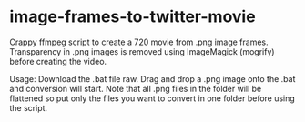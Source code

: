 # image-frames-to-twitter-movie
Crappy ffmpeg script to create a 720 movie from .png image frames. Transparency in .png images is removed using ImageMagick (mogrify) before creating the video.

Usage: Download the .bat file raw. Drag and drop a .png image onto the .bat and conversion will start. Note that all .png files in the folder will be flattened so put only the files you want to convert in one folder before using the script.
